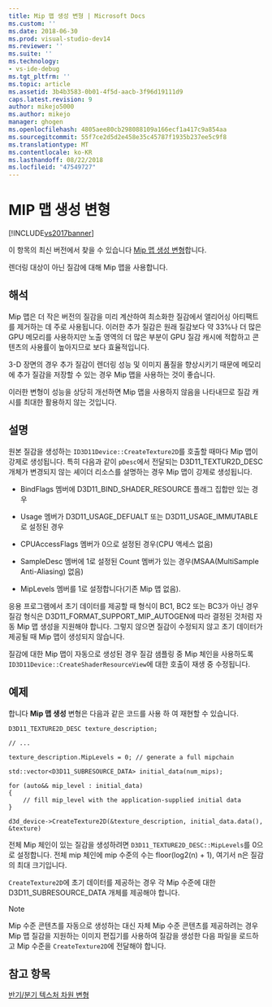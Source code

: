 ```yaml
---
title: Mip 맵 생성 변형 | Microsoft Docs
ms.custom: ''
ms.date: 2018-06-30
ms.prod: visual-studio-dev14
ms.reviewer: ''
ms.suite: ''
ms.technology:
- vs-ide-debug
ms.tgt_pltfrm: ''
ms.topic: article
ms.assetid: 3b4b3583-0b01-4f5d-aacb-3f96d19111d9
caps.latest.revision: 9
author: mikejo5000
ms.author: mikejo
manager: ghogen
ms.openlocfilehash: 4805aee80cb298088109a166ecf1a417c9a854aa
ms.sourcegitcommit: 55f7ce2d5d2e458e35c45787f1935b237ee5c9f8
ms.translationtype: MT
ms.contentlocale: ko-KR
ms.lasthandoff: 08/22/2018
ms.locfileid: "47549727"
---
```

# <a name="mip-map-generation-variant"></a>MIP 맵 생성 변형
[!INCLUDE[vs2017banner](../includes/vs2017banner.md)]

이 항목의 최신 버전에서 찾을 수 있습니다 [Mip 맵 생성 변형](https://docs.microsoft.com/visualstudio/debugger/graphics/mip-map-generation-variant)합니다.  
  
렌더링 대상이 아닌 질감에 대해 Mip 맵을 사용합니다.  
  
## <a name="interpretation"></a>해석  
 Mip 맵은 더 작은 버전의 질감을 미리 계산하여 최소화한 질감에서 앨리어싱 아티팩트를 제거하는 데 주로 사용됩니다. 이러한 추가 질감은 원래 질감보다 약 33%나 더 많은 GPU 메모리를 사용하지만 노출 영역의 더 많은 부분이 GPU 질감 캐시에 적합하고 콘텐츠의 사용률이 높아지므로 보다 효율적입니다.  
  
 3-D 장면의 경우 추가 질감이 렌더링 성능 및 이미지 품질을 향상시키기 때문에 메모리에 추가 질감을 저장할 수 있는 경우 Mip 맵을 사용하는 것이 좋습니다.  
  
 이러한 변형이 성능을 상당히 개선하면 Mip 맵을 사용하지 않음을 나타내므로 질감 캐시를 최대한 활용하지 않는 것입니다.  
  
## <a name="remarks"></a>설명  
 원본 질감을 생성하는 `ID3D11Device::CreateTexture2D`를 호출할 때마다 Mip 맵이 강제로 생성됩니다. 특히 다음과 같이 `pDesc`에서 전달되는 D3D11_TEXTUR2D_DESC 개체가 변경되지 않는 셰이더 리소스를 설명하는 경우 Mip 맵이 강제로 생성됩니다.  
  
-   BindFlags 멤버에 D3D11_BIND_SHADER_RESOURCE 플래그 집합만 있는 경우  
  
-   Usage 멤버가 D3D11_USAGE_DEFUALT 또는 D3D11_USAGE_IMMUTABLE로 설정된 경우  
  
-   CPUAccessFlags 멤버가 0으로 설정된 경우(CPU 액세스 없음)  
  
-   SampleDesc 멤버에 1로 설정된 Count 멤버가 있는 경우(MSAA(MultiSample Anti-Aliasing) 없음)  
  
-   MipLevels 멤버를 1로 설정합니다(기존 Mip 맵 없음).  
  
 응용 프로그램에서 초기 데이터를 제공할 때 형식이 BC1, BC2 또는 BC3가 아닌 경우 질감 형식은 D3D11_FORMAT_SUPPORT_MIP_AUTOGEN에 따라 결정된 것처럼 자동 Mip 맵 생성을 지원해야 합니다. 그렇지 않으면 질감이 수정되지 않고 초기 데이터가 제공될 때 Mip 맵이 생성되지 않습니다.  
  
 질감에 대한 Mip 맵이 자동으로 생성된 경우 질감 샘플링 중 Mip 체인을 사용하도록 `ID3D11Device::CreateShaderResourceView`에 대한 호출이 재생 중 수정됩니다.  
  
## <a name="example"></a>예제  
 합니다 **Mip 맵 생성** 변형은 다음과 같은 코드를 사용 하 여 재현할 수 있습니다.  
  
```  
D3D11_TEXTURE2D_DESC texture_description;  
  
// ...  
  
texture_description.MipLevels = 0; // generate a full mipchain  
  
std::vector<D3D11_SUBRESOURCE_DATA> initial_data(num_mips);  
  
for (auto&& mip_level : initial_data)  
{  
    // fill mip_level with the application-supplied initial data  
}  
  
d3d_device->CreateTexture2D(&texture_description, initial_data.data(), &texture)  
```  
  
 전체 Mip 체인이 있는 질감을 생성하려면 `D3D11_TEXTURE2D_DESC::MipLevels`를 0으로 설정합니다. 전체 mip 체인에 mip 수준의 수는 floor(log2(n) + 1), 여기서 n은 질감의 최대 크기입니다.  
  
 `CreateTexture2D`에 초기 데이터를 제공하는 경우 각 Mip 수준에 대한 D3D11_SUBRESOURCE_DATA 개체를 제공해야 합니다.  
  
> [!NOTE]
>  Mip 수준 콘텐츠를 자동으로 생성하는 대신 자체 Mip 수준 콘텐츠를 제공하려는 경우 Mip 맵 질감을 지원하는 이미지 편집기를 사용하여 질감을 생성한 다음 파일을 로드하고 Mip 수준을 `CreateTexture2D`에 전달해야 합니다.  
  
## <a name="see-also"></a>참고 항목  
 [반기/분기 텍스처 차원 변형](../debugger/half-quarter-texture-dimensions-variant.md)



